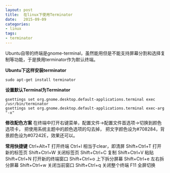 ```yaml
---
layout: post
title:  在linux下使用Terminator
date:   2015-09-09
categories:
- linux
tags:
- terminator
---
```


Ubuntu自带的终端是gnome-terminal，虽然能用但是不能支持屏幕分割和选择复制等功能，于是换用terminator作为默认终端。

**Ubuntu下这样安装terminator**

    sudo apt-get install terminator

**设置默认Terminal为Terminator**           

    gsettings set org.gnome.desktop.default-applications.terminal exec   /usr/bin/terminator
    gsettings set org.gnome.desktop.default-applications.terminal exec-arg "-x"

**修改配色方案**
在终端中打开右键菜单，配置文件->配置文件首选项->切换到颜色选项卡，
把使用系统主题中的颜色选项的勾去掉，
把文字颜色设为#708284，背景颜色设为#07242E，效果还可以。

**常用快捷键**
Ctrl+Alt+T   打开终端
Ctrl+l 相当于clear，即清屏
Shift+Ctrl+T 打开新的标签页
Shift+Ctrl+W 关闭标签页
Shift+Ctrl+C 复制
Shift+Ctrl+V 粘贴
Shift+Ctrl+N 打开新的终端窗口
Shift+Ctrl+o 上下拆分屏幕
Shift+Ctrl+e 左右拆分屏幕
Shift+Ctrl+w 关闭当前窗口
Shift+Ctrl+q 关闭整个终端
F11 全屏切换

